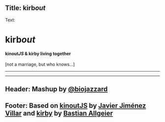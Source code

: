 Title: kirb*out*
----
Text:
# kirb*out* 
#### kinout*JS* & kirby living together
[not a marriage, but who knows...]
* * *
----
Header:
Mashup by [@biojazzard](https://github.com/biojazzard)
----
Footer:
Based on [kinoutJS](https://github.com/soyjavi/Kinout) by [Javier Jiménez Villar](https://github.com/soyjavi) and [kirby](https://github.com/bastianallgeier/kirbycms) by [Bastian Allgeier](https://github.com/bastianallgeier)
----